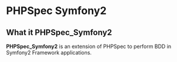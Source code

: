 PHPSpec Symfony2
================

What it PHPSpec_Symfony2
------------------------

**PHPSpec_Symfony2** is an extension of PHPSpec to perform BDD in Symfony2 Framework
applications.